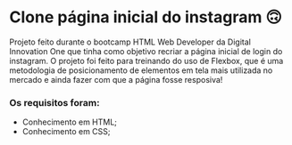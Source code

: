 # Clone página inicial do instagram 🙃

Projeto feito durante o bootcamp HTML Web Developer da Digital Innovation One que tinha como objetivo recriar a página inicial de login do instagram. O projeto foi feito para treinando do uso de Flexbox, que é uma metodologia de posicionamento de elementos em tela mais utilizada no mercado e ainda fazer com que a página fosse resposiva! 

### Os requisitos foram:
 - Conhecimento em HTML;
 - Conhecimento em CSS;


